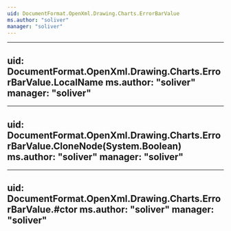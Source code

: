 ```yaml
---
uid: DocumentFormat.OpenXml.Drawing.Charts.ErrorBarValue
ms.author: "soliver"
manager: "soliver"
---
```


---
uid: DocumentFormat.OpenXml.Drawing.Charts.ErrorBarValue.LocalName
ms.author: "soliver"
manager: "soliver"
---

---
uid: DocumentFormat.OpenXml.Drawing.Charts.ErrorBarValue.CloneNode(System.Boolean)
ms.author: "soliver"
manager: "soliver"
---

---
uid: DocumentFormat.OpenXml.Drawing.Charts.ErrorBarValue.#ctor
ms.author: "soliver"
manager: "soliver"
---
